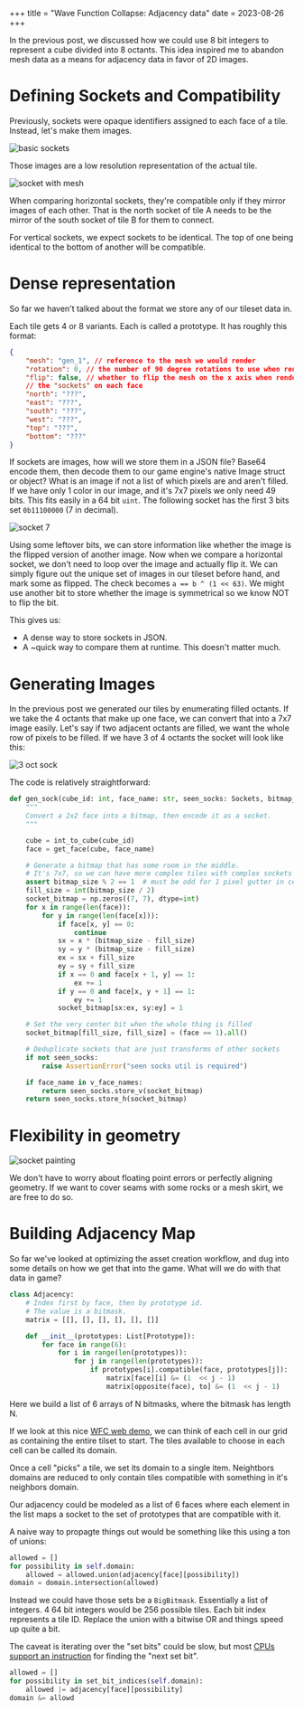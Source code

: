 +++
title = "Wave Function Collapse: Adjacency data"
date = 2023-08-26
+++

In the previous post, we discussed how we could use 8 bit integers to represent
a cube divided into 8 octants. This idea inspired me to abandon mesh data as
a means for adjacency data in favor of 2D images.

# Defining Sockets and Compatibility

Previously, sockets were opaque identifiers assigned to each face of a tile.
Instead, let's make them images.

![basic sockets](socks.png)

Those images are a low resolution representation of the actual tile.

![socket with mesh](sock_arch.png)

When comparing horizontal sockets, they're compatible only if they mirror images of each other. That is the north socket of tile A
needs to be the mirror of the south socket of tile B for them to connect.

For vertical sockets, we expect sockets to be identical. The top of one being identical to the bottom of another will be compatible.

# Dense representation

So far we haven't talked about the format we store any of our tileset data in.

Each tile gets 4 or 8 variants. Each is called a prototype. It has roughly this format:

```json
{
    "mesh": "gen_1", // reference to the mesh we would render
    "rotation": 0, // the number of 90 degree rotations to use when rendering
    "flip": false, // whether to flip the mesh on the x axis when rendering
    // the "sockets" on each face
    "north": "???",
    "east": "???",
    "south": "???",
    "west": "???",
    "top": "???",
    "bottom": "???"
}
```

If sockets are images, how will we store them in a JSON file? Base64 encode them, then decode them
to our game engine's native Image struct or object? What is an image if not a list of which pixels 
are and aren't filled. If we have only 1 color in our image, and it's 7x7 pixels we only need 49 bits.
This fits easily in a 64 bit `uint`. The following socket has the first 3 bits set `0b11100000` (7 in decimal).

![socket 7](sock7.png)


Using some leftover bits, we can store information like whether the image is the flipped version of another
image. Now when we compare a horizontal socket, we don't need to loop over the image and actually flip it.
We can simply figure out the unique set of images in our tileset before hand, and mark some as flipped.
The check becomes `a == b ^ (1 << 63)`. We might use another bit to store whether the image is symmetrical
so we know NOT to flip the bit.

This gives us:
* A dense way to store sockets in JSON.
* A ~quick way to compare them at runtime. This doesn't matter much.

# Generating Images

In the previous post we generated our tiles by enumerating filled octants.
If we take the 4 octants that make up one face, we can convert that into a 7x7 image easily.
Let's say if two adjacent octants are filled, we want the whole row of pixels to be filled. If we have 3 of 4 octants
the socket will look like this:

![3 oct sock](3octs.png)

The code is relatively straightforward:

```python
def gen_sock(cube_id: int, face_name: str, seen_socks: Sockets, bitmap_size=7) -> int:
    """
    Convert a 2x2 face into a bitmap, then encode it as a socket.
    """

    cube = int_to_cube(cube_id)
    face = get_face(cube, face_name)

    # Generate a bitmap that has some room in the middle.
    # It's 7x7, so we can have more complex tiles with complex sockets elsewhere.
    assert bitmap_size % 2 == 1  # must be odd for 1 pixel gutter in center
    fill_size = int(bitmap_size / 2)
    socket_bitmap = np.zeros((7, 7), dtype=int)
    for x in range(len(face)):
        for y in range(len(face[x])):
            if face[x, y] == 0:
                continue
            sx = x * (bitmap_size - fill_size)
            sy = y * (bitmap_size - fill_size)
            ex = sx + fill_size
            ey = sy + fill_size
            if x == 0 and face[x + 1, y] == 1:
                ex += 1
            if y == 0 and face[x, y + 1] == 1:
                ey += 1
            socket_bitmap[sx:ex, sy:ey] = 1

    # Set the very center bit when the whole thing is filled
    socket_bitmap[fill_size, fill_size] = (face == 1).all()

    # Deduplicate sockets that are just transforms of other sockets
    if not seen_socks:
        raise AssertionError("seen socks util is required")

    if face_name in v_face_names:
        return seen_socks.store_v(socket_bitmap)
    return seen_socks.store_h(socket_bitmap)
```

# Flexibility in geometry

![socket painting](sockpaint.png)

We don't have to worry about floating point errors or perfectly aligning geometry.
If we want to cover seams with some rocks or a mesh skirt, we are free to do so.

# Building Adjacency Map

So far we've looked at optimizing the asset creation workflow, and dug into some
details on how we get that into the game. What will we do with that data in game?

```python
class Adjacency:
    # Index first by face, then by prototype id. 
    # The value is a bitmask.
    matrix = [[], [], [], [], [], []]

    def __init__(prototypes: List[Prototype]):
        for face in range(6):
            for i in range(len(prototypes)):
                for j in range(len(prototypes)):
                    if prototypes[i].compatible(face, prototypes[j]):
                        matrix[face][i] &= (1  << j - 1) 
                        matrix[opposite(face), to] &= (1  << j - 1) 
```

Here we build a list of 6 arrays of N bitmasks, where the bitmask has length N.

If we look at this nice [WFC web demo](https://bolddunkley.itch.io/wfc-mixed), we
can think of each cell in our grid as containing the entire tilset to start. The tiles
available to choose in each cell can be called its domain.

Once a cell "picks" a tile, we set its domain to a single item. Neightbors domains
are reduced to only contain tiles compatible with something in it's neighbors domain.

Our adjacency could be modeled as a list of 6 faces where each element in the list
maps a socket to the set of prototypes that are compatible with it.

A naive way to propagte things out would be something like this using a ton of unions:

```python
allowed = []
for possibility in self.domain:
    allowed = allowed.union(adjacency[face][possibility])
domain = domain.intersection(allowed)
```

Instead we could have those sets be a `BigBitmask`. Essentially a list of integers. 4 64 bit integers would be 256 possible tiles.
Each bit index represents a tile ID. Replace the union with a bitwise OR and things speed up quite a bit.

The caveat is iterating over the "set bits" could be slow, but most [CPUs support an instruction](https://gcc.gnu.org/onlinedocs/gcc/Other-Builtins.html#index-_005f_005fbuiltin_005fclzll) 
for finding the "next set bit".

```python
allowed = []
for possibility in set_bit_indices(self.domain):
    allowed |= adjacency[face][possibility]
domain &= allowd
```
